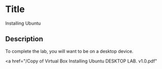 # Title
Installing Ubuntu


## Description
To complete the lab, you will want to be on a desktop device. 

<a href="/Copy of Virtual Box Installing Ubuntu DESKTOP LAB. v1.0.pdf"</a>
